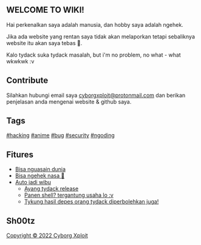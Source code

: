 ## WELCOME TO WIKI!
Hai perkenalkan saya adalah manusia, dan hobby saya adalah ngehek.

Jika ada website yang rentan saya tidak akan melaporkan tetapi sebaliknya website itu akan saya tebas 🗿.

Kalo tydack suka tydack masalah, but i'm no problem, no what - what wkwkwk :v

## Contribute
Silahkan hubungi email saya <a href="https://cyborgxploit@protonmail.com">cyborgxploit@protonmail.com</a> dan berikan penjelasan anda mengenai website & github saya.

## Tags
<a href="https://github.com/xjusthaxor/">#hacking</a>
<a href="https://github.com/xjusthaxor/">#anime</a>
<a href="https://github.com/xjusthaxor/">#bug</a>
<a href="https://github.com/xjusthaxor/">#security</a>
<a href="https://github.com/xjusthaxor/">#ngoding</a>

## Fitures
- [Bisa nguasain dunia](#404)
- [Bisa ngehek nasa 🗿](#404)
- [Auto jadi wibu](#404)
  - [Ayang tydack release](#404)
  - [Panen shell? tergantung usaha lo :v](#404)
  - [Tykung hasil depes orang tydack diperbolehkan juga!](#404)

## Sh00tz
<a href="https://www.google.com/">Copyright &copy; 2022 Cyborg Xploit</a>



